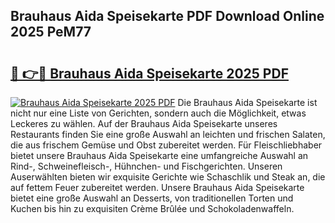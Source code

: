 ## Brauhaus Aida Speisekarte PDF Download Online 2025 PeM77

# <h2><a href="http://gccr55r.nevu.top/?p=Brauhaus+Aida+Speisekarte">🔗 👉🔴 Brauhaus Aida Speisekarte 2025 PDF</a></h2>

[![Brauhaus Aida Speisekarte 2025 PDF](https://i.imgur.com/dBaPXMq.png)](http://gccr55r.nevu.top/?p=Brauhaus+Aida+Speisekarte)
Die Brauhaus Aida Speisekarte ist nicht nur eine Liste von Gerichten, sondern auch die Möglichkeit, etwas Leckeres zu wählen. Auf der Brauhaus Aida Speisekarte unseres Restaurants finden Sie eine große Auswahl an leichten und frischen Salaten, die aus frischem Gemüse und Obst zubereitet werden. Für Fleischliebhaber bietet unsere Brauhaus Aida Speisekarte eine umfangreiche Auswahl an Rind-, Schweinefleisch-, Hühnchen- und Fischgerichten. Unseren Auserwählten bieten wir exquisite Gerichte wie Schaschlik und Steak an, die auf fettem Feuer zubereitet werden. Unsere Brauhaus Aida Speisekarte bietet eine große Auswahl an Desserts, von traditionellen Torten und Kuchen bis hin zu exquisiten Crème Brûlée und Schokoladenwaffeln.
